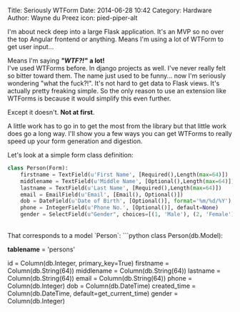 Title: Seriously WTForm
Date: 2014-06-28 10:42
Category: Hardware
Author: Wayne du Preez
icon: pied-piper-alt

I'm about neck deep into a large Flask application. It's an MVP so no over the top
Angular frontend or anything. Means I'm using a lot of WTForm to get user input...

Means I'm saying ***"WTF?!"***  **a lot!**<br>
I've used WTForms before. In django projects as well. I've never really felt so bitter
toward them. The name just used to be funny... now I'm seriously wondering "what the fuck?!".
It's not hard to get data to Flask views. It's actually pretty freaking simple. So the only
reason to use an extension like WTForms is because it would simplify this even further.

Except it doesn't. **Not at first**.

A little work has to go in to get the most from the library but that little work does go
a long way. I'll show you a few ways you can get WTForms to really speed up your form
generation and digestion.

Let's look at a simple form class definition:
```python
class Person(Form):
    firstname = TextField(u'First Name', [Required(),Length(max=64)])
    middlename = TextField(u'Middle Name', [Optional(),Length(max=64)])
    lastname = TextField(u'Last Name', [Required(),Length(max=64)])
    email = EmailField(u'Email', [Email(), Optional()])
    dob = DateField(u'Date of Birth', [Optional()], format='%m/%d/%Y')
    phone = IntegerField(u'Phone No.', [Optional()], default=None)
    gender = SelectField(u"Gender", choices=[(1, 'Male'), (2, 'Female')])
```

<br>
That corresponds to a model `Person`:
```python
class Person(db.Model):

  __tablename__ = 'persons'

  id = Column(db.Integer, primary_key=True)
  firstname = Column(db.String(64))
  middlename = Column(db.String(64))
  lastname = Column(db.String(64))
  email = Column(db.String(64))
  phone = Column(db.Integer)
  dob = Column(db.DateTime)
  created_time = Column(db.DateTime, default=get_current_time)
  gender = Column(db.Integer)
```